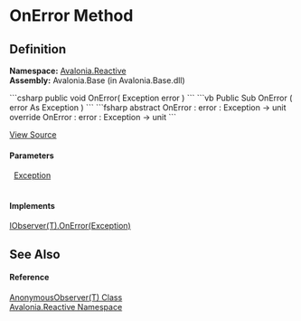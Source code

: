 # OnError Method




## Definition
**Namespace:** <a href="N_Avalonia_Reactive">Avalonia.Reactive</a>  
**Assembly:** Avalonia.Base (in Avalonia.Base.dll)

<Tabs groupId="api-code-preview">
<TabItem value="csharp" label="C#">
```csharp
public void OnError(
	Exception error
)
```
</TabItem>
<TabItem value="vb" label="VB">
```vb
Public Sub OnError ( 
	error As Exception
)
```
</TabItem>
<TabItem value="fsharp" label="F#">
```fsharp
abstract OnError : 
        error : Exception -> unit 
override OnError : 
        error : Exception -> unit 
```
</TabItem>
</Tabs>



<a href="https://github.com/AvaloniaUI/Avalonia/tree/master/src/Avalonia.Base/Reactive/AnonymousObserver.cs#L58" title="View the source code">View Source</a>



#### Parameters
<dl><dt>  <a href="https://learn.microsoft.com/dotnet/api/system.exception" target="_blank" rel="noopener noreferrer">Exception</a></dt><dd> </dd></dl>

#### Implements
<a href="https://learn.microsoft.com/dotnet/api/system.iobserver-1.onerror" target="_blank" rel="noopener noreferrer">IObserver(T).OnError(Exception)</a>  


## See Also


#### Reference
<a href="T_Avalonia_Reactive_AnonymousObserver_1">AnonymousObserver(T) Class</a>  
<a href="N_Avalonia_Reactive">Avalonia.Reactive Namespace</a>  

